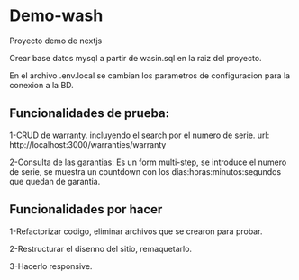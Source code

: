 # Demo-wash
Proyecto demo de nextjs

Crear base datos mysql a partir de wasin.sql en la raiz del proyecto. 

En el archivo .env.local se cambian los parametros de configuracion para la conexion a la BD.

## Funcionalidades de prueba:

1-CRUD de warranty. incluyendo el search por el numero de serie. url: http://localhost:3000/warranties/warranty

2-Consulta de las garantias: Es un form multi-step, se introduce el numero de serie,
se muestra un countdown con los dias:horas:minutos:segundos que quedan de garantia. 

## Funcionalidades por hacer
1-Refactorizar codigo, eliminar archivos que se crearon para probar.

2-Restructurar el disenno del sitio, remaquetarlo.

3-Hacerlo responsive.





